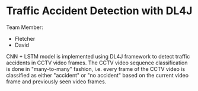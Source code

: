 # Traffic Accident Detection with DL4J

Team Member:
- Fletcher
- David

CNN + LSTM model is implemented using DL4J framework to detect traffic accidents in CCTV video frames.
The CCTV video sequence classification is done in "many-to-many" fashion, i.e. every frame of the CCTV video is classified as either "accident" or "no accident" based on the current video frame and previously seen video frames.
